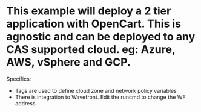 # This example will deploy a 2 tier application with OpenCart. This is agnostic and can be deployed to any CAS supported cloud. eg: Azure, AWS, vSphere and GCP.

Specifics:
- Tags are used to define cloud zone and network policy variables
- There is integration to Wavefront. Edit the runcmd to change the WF address
